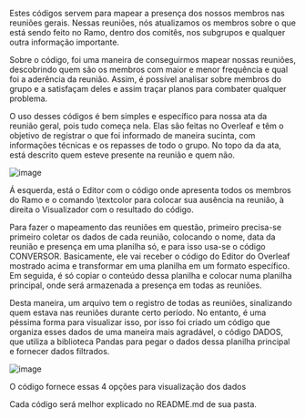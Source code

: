 Estes códigos servem para mapear a presença dos nossos membros nas reuniões gerais. Nessas reuniões, nós atualizamos os membros sobre o que está sendo feito no Ramo, dentro dos comitês, nos subgrupos e qualquer outra informação importante. <br>

Sobre o código, foi uma maneira de conseguirmos mapear nossas reuniões, descobrindo quem são os membros com maior e menor frequência e qual foi a aderência da reunião. Assim, é possível analisar sobre membros do grupo e a satisfaçam deles e assim traçar planos para combater qualquer problema. <br>

O uso desses códigos é bem simples e específico para nossa ata da reunião geral, pois tudo começa nela. Elas são feitas no Overleaf e têm o objetivo de registrar o que foi informado de maneira sucinta, com informações técnicas e os repasses de todo o grupo. No topo da da ata, está descrito quem esteve presente na reunião e quem não. <br>

![image](https://github.com/user-attachments/assets/2afae210-9775-4e7e-ad6a-5b9dfa37b507)

Á esquerda, está o Editor com o código onde apresenta todos os membros do Ramo e o comando \textcolor para colocar sua ausência na reunião, à direita o Visualizador com o resultado do código. <br>

Para fazer o mapeamento das reuniões em questão, primeiro precisa-se primeiro coletar os dados de cada reunião, colocando o nome, data da reunião e presença em uma planilha só, e para isso usa-se o código CONVERSOR. Basicamente, ele vai receber o código do Editor do Overleaf mostrado acima e transformar em uma planilha em um formato específico. Em seguida, é só copiar o conteúdo dessa planilha e colocar numa planilha principal, onde será armazenada a presença em todas as reuniões.<br>

Desta maneira, um arquivo tem o registro de todas as reuniões, sinalizando quem estava nas reuniões durante certo período. No entanto, é uma péssima forma para visualizar isso, por isso foi criado um código que organiza esses dados de uma maneira mais agradável, o código DADOS, que utiliza a biblioteca Pandas para pegar o dados dessa planilha principal e fornecer dados filtrados.<br>

![image](https://github.com/user-attachments/assets/2314417c-7e1a-4b8c-88a6-2a619b9c0e5d)

O código fornece essas 4 opções para visualização dos dados <br>

Cada código será melhor explicado no README.md de sua pasta.
